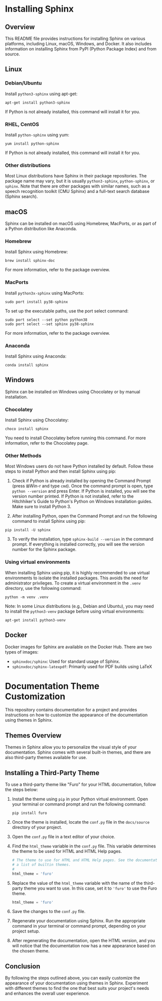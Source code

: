 # Installing Sphinx

## Overview

This README file provides instructions for installing Sphinx on various platforms, including Linux, macOS, Windows, and Docker. It also includes information on installing Sphinx from PyPI (Python Package Index) and from source.

## Linux

### Debian/Ubuntu

Install `python3-sphinx` using apt-get:

```
apt-get install python3-sphinx
```

If Python is not already installed, this command will install it for you.

### RHEL, CentOS

Install `python-sphinx` using yum:

```
yum install python-sphinx
```

If Python is not already installed, this command will install it for you.

### Other distributions

Most Linux distributions have Sphinx in their package repositories. The package name may vary, but it is usually `python3-sphinx`, `python-sphinx`, or `sphinx`. Note that there are other packages with similar names, such as a speech recognition toolkit (CMU Sphinx) and a full-text search database (Sphinx search).

## macOS

Sphinx can be installed on macOS using Homebrew, MacPorts, or as part of a Python distribution like Anaconda.

### Homebrew

Install Sphinx using Homebrew:

```
brew install sphinx-doc
```

For more information, refer to the package overview.

### MacPorts

Install `python3x-sphinx` using MacPorts:

```
sudo port install py38-sphinx
```

To set up the executable paths, use the port select command:

```
sudo port select --set python python38
sudo port select --set sphinx py38-sphinx
```

For more information, refer to the package overview.

### Anaconda

Install Sphinx using Anaconda:

```
conda install sphinx
```

## Windows

Sphinx can be installed on Windows using Chocolatey or by manual installation.

### Chocolatey

Install Sphinx using Chocolatey:

```
choco install sphinx
```

You need to install Chocolatey before running this command. For more information, refer to the Chocolatey page.

### Other Methods

Most Windows users do not have Python installed by default. Follow these steps to install Python and then install Sphinx using pip:

1. Check if Python is already installed by opening the Command Prompt (press ⊞Win-r and type `cmd`). Once the command prompt is open, type `python --version` and press Enter. If Python is installed, you will see the version number printed. If Python is not installed, refer to the Hitchhiker's Guide to Python's Python on Windows installation guides. Make sure to install Python 3.

2. After installing Python, open the Command Prompt and run the following command to install Sphinx using pip:

```
pip install -U sphinx
```

3. To verify the installation, type `sphinx-build --version` in the command prompt. If everything is installed correctly, you will see the version number for the Sphinx package.

### Using virtual environments

When installing Sphinx using pip, it is highly recommended to use virtual environments to isolate the installed packages. This avoids the need for administrator privileges. To create a virtual environment in the `.venv` directory, use the following command:

```
python -m venv .venv
```

Note: In some Linux distributions (e.g., Debian and Ubuntu), you may need to install the `python3-venv` package before using virtual environments:

```
apt-get install python3-venv
```

## Docker

Docker images for Sphinx are available on the Docker Hub. There are two types of images:

- `sphinxdoc/sphinx`: Used for standard usage of Sphinx.
- `sphinxdoc/sphinx-latexpdf`: Primarily used for PDF builds using LaTeX
# Documentation Theme Customization

This repository contains documentation for a project and provides instructions on how to customize the appearance of the documentation using themes in Sphinx.

## Themes Overview

Themes in Sphinx allow you to personalize the visual style of your documentation. Sphinx comes with several built-in themes, and there are also third-party themes available for use.

## Installing a Third-Party Theme

To use a third-party theme like "Furo" for your HTML documentation, follow the steps below:

1. Install the theme using `pip` in your Python virtual environment. Open your terminal or command prompt and run the following command:

   ```shell
   pip install furo
   ```

2. Once the theme is installed, locate the `conf.py` file in the `docs/source` directory of your project.

3. Open the `conf.py` file in a text editor of your choice.

4. Find the `html_theme` variable in the `conf.py` file. This variable determines the theme to be used for HTML and HTML Help pages.

   ```python
   # The theme to use for HTML and HTML Help pages. See the documentation for
   # a list of builtin themes.
   #
   html_theme = 'furo'
   ```

5. Replace the value of the `html_theme` variable with the name of the third-party theme you want to use. In this case, set it to `'furo'` to use the Furo theme.

   ```python
   html_theme = 'furo'
   ```

6. Save the changes to the `conf.py` file.

7. Regenerate your documentation using Sphinx. Run the appropriate command in your terminal or command prompt, depending on your project setup.

8. After regenerating the documentation, open the HTML version, and you will notice that the documentation now has a new appearance based on the chosen theme.

## Conclusion

By following the steps outlined above, you can easily customize the appearance of your documentation using themes in Sphinx. Experiment with different themes to find the one that best suits your project's needs and enhances the overall user experience.
